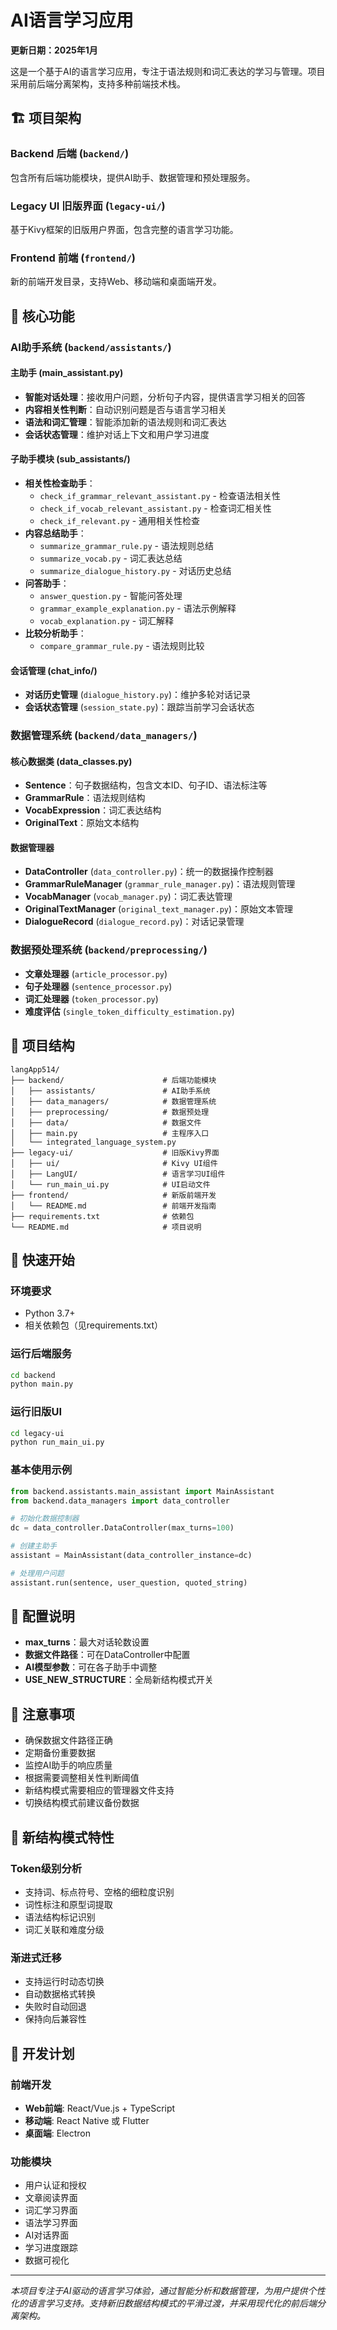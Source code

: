 # AI语言学习应用

**更新日期：2025年1月**

这是一个基于AI的语言学习应用，专注于语法规则和词汇表达的学习与管理。项目采用前后端分离架构，支持多种前端技术栈。

## 🏗️ 项目架构

### Backend 后端 (`backend/`)
包含所有后端功能模块，提供AI助手、数据管理和预处理服务。

### Legacy UI 旧版界面 (`legacy-ui/`)
基于Kivy框架的旧版用户界面，包含完整的语言学习功能。

### Frontend 前端 (`frontend/`)
新的前端开发目录，支持Web、移动端和桌面端开发。

## 🚀 核心功能

### AI助手系统 (`backend/assistants/`)

#### 主助手 (main_assistant.py)
- **智能对话处理**：接收用户问题，分析句子内容，提供语言学习相关的回答
- **内容相关性判断**：自动识别问题是否与语言学习相关
- **语法和词汇管理**：智能添加新的语法规则和词汇表达
- **会话状态管理**：维护对话上下文和用户学习进度

#### 子助手模块 (sub_assistants/)
- **相关性检查助手**：
  - `check_if_grammar_relevant_assistant.py` - 检查语法相关性
  - `check_if_vocab_relevant_assistant.py` - 检查词汇相关性
  - `check_if_relevant.py` - 通用相关性检查
- **内容总结助手**：
  - `summarize_grammar_rule.py` - 语法规则总结
  - `summarize_vocab.py` - 词汇表达总结
  - `summarize_dialogue_history.py` - 对话历史总结
- **问答助手**：
  - `answer_question.py` - 智能问答处理
  - `grammar_example_explanation.py` - 语法示例解释
  - `vocab_explanation.py` - 词汇解释
- **比较分析助手**：
  - `compare_grammar_rule.py` - 语法规则比较

#### 会话管理 (chat_info/)
- **对话历史管理** (`dialogue_history.py`)：维护多轮对话记录
- **会话状态管理** (`session_state.py`)：跟踪当前学习会话状态

### 数据管理系统 (`backend/data_managers/`)

#### 核心数据类 (data_classes.py)
- **Sentence**：句子数据结构，包含文本ID、句子ID、语法标注等
- **GrammarRule**：语法规则结构
- **VocabExpression**：词汇表达结构
- **OriginalText**：原始文本结构

#### 数据管理器
- **DataController** (`data_controller.py`)：统一的数据操作控制器
- **GrammarRuleManager** (`grammar_rule_manager.py`)：语法规则管理
- **VocabManager** (`vocab_manager.py`)：词汇表达管理
- **OriginalTextManager** (`original_text_manager.py`)：原始文本管理
- **DialogueRecord** (`dialogue_record.py`)：对话记录管理

### 数据预处理系统 (`backend/preprocessing/`)
- **文章处理器** (`article_processor.py`)
- **句子处理器** (`sentence_processor.py`)
- **词汇处理器** (`token_processor.py`)
- **难度评估** (`single_token_difficulty_estimation.py`)

## 📁 项目结构

```
langApp514/
├── backend/                      # 后端功能模块
│   ├── assistants/               # AI助手系统
│   ├── data_managers/            # 数据管理系统
│   ├── preprocessing/            # 数据预处理
│   ├── data/                     # 数据文件
│   ├── main.py                   # 主程序入口
│   └── integrated_language_system.py
├── legacy-ui/                    # 旧版Kivy界面
│   ├── ui/                       # Kivy UI组件
│   ├── LangUI/                   # 语言学习UI组件
│   └── run_main_ui.py            # UI启动文件
├── frontend/                     # 新版前端开发
│   └── README.md                 # 前端开发指南
├── requirements.txt              # 依赖包
└── README.md                     # 项目说明
```

## 🚀 快速开始

### 环境要求
- Python 3.7+
- 相关依赖包（见requirements.txt）

### 运行后端服务
```bash
cd backend
python main.py
```

### 运行旧版UI
```bash
cd legacy-ui
python run_main_ui.py
```

### 基本使用示例
```python
from backend.assistants.main_assistant import MainAssistant
from backend.data_managers import data_controller

# 初始化数据控制器
dc = data_controller.DataController(max_turns=100)

# 创建主助手
assistant = MainAssistant(data_controller_instance=dc)

# 处理用户问题
assistant.run(sentence, user_question, quoted_string)
```

## 🔧 配置说明

- **max_turns**：最大对话轮数设置
- **数据文件路径**：可在DataController中配置
- **AI模型参数**：可在各子助手中调整
- **USE_NEW_STRUCTURE**：全局新结构模式开关

## 📝 注意事项

- 确保数据文件路径正确
- 定期备份重要数据
- 监控AI助手的响应质量
- 根据需要调整相关性判断阈值
- 新结构模式需要相应的管理器文件支持
- 切换结构模式前建议备份数据

## 🔄 新结构模式特性

### Token级别分析
- 支持词、标点符号、空格的细粒度识别
- 词性标注和原型词提取
- 语法结构标记识别
- 词汇关联和难度分级

### 渐进式迁移
- 支持运行时动态切换
- 自动数据格式转换
- 失败时自动回退
- 保持向后兼容性

## 🎯 开发计划

### 前端开发
- **Web前端**: React/Vue.js + TypeScript
- **移动端**: React Native 或 Flutter
- **桌面端**: Electron

### 功能模块
- 用户认证和授权
- 文章阅读界面
- 词汇学习界面
- 语法学习界面
- AI对话界面
- 学习进度跟踪
- 数据可视化

---

*本项目专注于AI驱动的语言学习体验，通过智能分析和数据管理，为用户提供个性化的语言学习支持。支持新旧数据结构模式的平滑过渡，并采用现代化的前后端分离架构。*